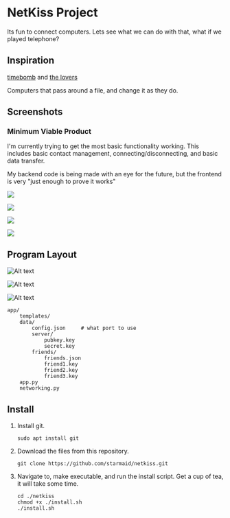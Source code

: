 # NetKiss Project

Its fun to connect computers. Lets see what we can do with that, what if we played telephone?

## Inspiration

[timebomb](http://electronicartist.net/virocene/timebomb/index.html) and [the lovers](http://electronicartist.net/virocene/the-lovers/index.html)

Computers that pass around a file, and change it as they do.

## Screenshots

### Minimum Viable Product

I'm currently trying to get the most basic functionality working. This includes basic contact management, connecting/disconnecting, and basic data transfer.

My backend code is being made with an eye for the future, but the frontend is very "just enough to prove it works"

![](/docs/index.png)

![](/docs/connections.png)

![](/docs/nodes.png)

![](/docs/info.png)


## Program Layout

![Alt text](/docs/netkiss-App.drawio.png)

![Alt text](/docs/netkiss-Packet.drawio.png)

![Alt text](/docs/netkiss-Wide_Network.drawio.png)


```
app/
    templates/
    data/
        config.json     # what port to use
        server/
            pubkey.key
            secret.key
        friends/
            friends.json
            friend1.key
            friend2.key
            friend3.key
    app.py
    networking.py

```


## Install


1. Install git.

    ```
    sudo apt install git
    ```

2. Download the files from this repository.

    ```
    git clone https://github.com/starmaid/netkiss.git
    ```

3. Navigate to, make executable, and run the install script. Get a cup of tea, it will take some time.

    ```
    cd ./netkiss
    chmod +x ./install.sh
    ./install.sh
    ```
